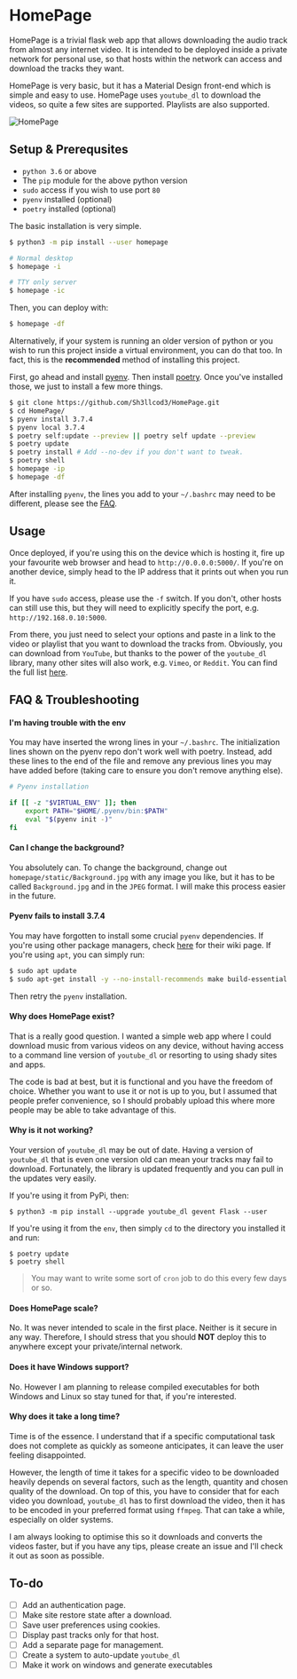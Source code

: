 # HomePage

HomePage is a trivial flask web app that allows downloading the audio track from almost any internet video.
It is intended to be deployed inside a private network for personal use, so that hosts within the network can access
and download the tracks they want.

HomePage is very basic, but it has a Material Design front-end which is simple and easy to use.
HomePage uses `youtube_dl` to download the videos, so quite a few sites are supported. Playlists are also supported.

![HomePage](homepage/static/HomePage.png)

## Setup & Prerequsites

- `python 3.6` or above
- The `pip` module for the above python version
- `sudo` access if you wish to use port `80`
- `pyenv` installed (optional)
- `poetry` installed (optional)

The basic installation is very simple.

```bash
$ python3 -m pip install --user homepage

# Normal desktop
$ homepage -i

# TTY only server
$ homepage -ic
```

Then, you can deploy with:

```bash
$ homepage -df
```

Alternatively, if your system is running an older version of python or you wish to run this project inside
a virtual environment, you can do that too. In fact, this is the __recommended__ method of installing this project.

First, go ahead and install [pyenv](https://github.com/pyenv/pyenv#basic-github-checkout). Then install [poetry](https://github.com/sdispater/poetry).
Once you've installed those, we just to install a few more things.

```bash
$ git clone https://github.com/Sh3llcod3/HomePage.git
$ cd HomePage/
$ pyenv install 3.7.4
$ pyenv local 3.7.4
$ poetry self:update --preview || poetry self update --preview
$ poetry update
$ poetry install # Add --no-dev if you don't want to tweak.
$ poetry shell
$ homepage -ip
$ homepage -df
```

After installing `pyenv`, the lines you add to your `~/.bashrc` may need to be different, please see the [FAQ](#faq--troubleshooting).

## Usage

Once deployed, if you're using this on the device which is hosting it, fire up your
favourite web browser and head to `http://0.0.0.0:5000/`. If you're on another device,
simply head to the IP address that it prints out when you run it.

If you have `sudo` access, please use the `-f` switch. If you don't, other hosts can
still use this, but they will need to explicitly specify the port, e.g. `http://192.168.0.10:5000`.

From there, you just need to select your options and paste in a link to the video or playlist
that you want to download the tracks from. Obviously, you can download from `YouTube`, but thanks
to the power of the `youtube_dl` library, many other sites will also work, e.g. `Vimeo`, or `Reddit`.
You can find the full list [here](https://bit.ly/2XKgkuV).

## FAQ & Troubleshooting

#### I'm having trouble with the env

You may have inserted the wrong lines in your `~/.bashrc`.
The initialization lines shown on the pyenv repo don't work
well with poetry. Instead, add these lines to the end of the file
and remove any previous lines you may have added before
(taking care to ensure you don't remove anything else).

```bash
# Pyenv installation

if [[ -z "$VIRTUAL_ENV" ]]; then
    export PATH="$HOME/.pyenv/bin:$PATH"
    eval "$(pyenv init -)"
fi
```

#### Can I change the background?

You absolutely can. To change the background, change out `homepage/static/Background.jpg` with any image you like,
but it has to be called `Background.jpg` and in the `JPEG` format. I will make this process easier in the future.

#### Pyenv fails to install 3.7.4

You may have forgotten to install some crucial `pyenv` dependencies.
If you're using other package managers, check [here](https://github.com/pyenv/pyenv/wiki#suggested-build-environment)
for their wiki page. If you're using `apt`, you can simply run:

```bash
$ sudo apt update
$ sudo apt-get install -y --no-install-recommends make build-essential libssl-dev zlib1g-dev libbz2-dev libreadline-dev libsqlite3-dev wget curl llvm libncurses5-dev xz-utils tk-dev libxml2-dev libxmlsec1-dev libffi-dev liblzma-dev
```

Then retry the `pyenv` installation.

#### Why does HomePage exist?

That is a really good question.
I wanted a simple web app where I could download music from various videos on any
device, without having access to a command line version of `youtube_dl` or resorting
to using shady sites and apps.

The code is bad at best, but it is functional and you have the freedom of choice.
Whether you want to use it or not is up to you, but I assumed that people prefer
convenience, so I should probably upload this where more people may be able to take
advantage of this.

#### Why is it not working?

Your version of `youtube_dl` may be out of date. Having a version of `youtube_dl`
that is even one version old can mean your tracks may fail to download. Fortunately,
the library is updated frequently and you can pull in the updates very easily.

If you're using it from PyPi, then:
```shell
$ python3 -m pip install --upgrade youtube_dl gevent Flask --user
```

If you're using it from the `env`, then simply `cd` to the directory you installed it
and run:
```shell
$ poetry update
$ poetry shell
```

> You may want to write some sort of `cron` job to do this every few days or so.

#### Does HomePage scale?

No. It was never intended to scale in the first place. Neither is it secure in any way.
Therefore, I should stress that you should __NOT__ deploy this to anywhere except your
private/internal network.

#### Does it have Windows support?

No. However I am planning to release compiled executables for both Windows and Linux so
stay tuned for that, if you're interested.

#### Why does it take a long time?

Time is of the essence. I understand that if a specific computational task does not complete
as quickly as someone anticipates, it can leave the user feeling disappointed.

However, the length of time it takes for a specific video to be downloaded heavily depends
on several factors, such as the length, quantity and chosen quality of the download.
On top of this, you have to consider that for each video you download, `youtube_dl` has
to first download the video, then it has to be encoded in your preferred format using
`ffmpeg`. That can take a while, especially on older systems.

I am always looking to optimise this so it downloads and converts the videos faster, but
if you have any tips, please create an issue and I'll check it out as soon as possible.

## To-do

- [ ] Add an authentication page.
- [ ] Make site restore state after a download.
- [ ] Save user preferences using cookies.
- [ ] Display past tracks only for that host.
- [ ] Add a separate page for management.
- [ ] Create a system to auto-update `youtube_dl`
- [ ] Make it work on windows and generate executables
